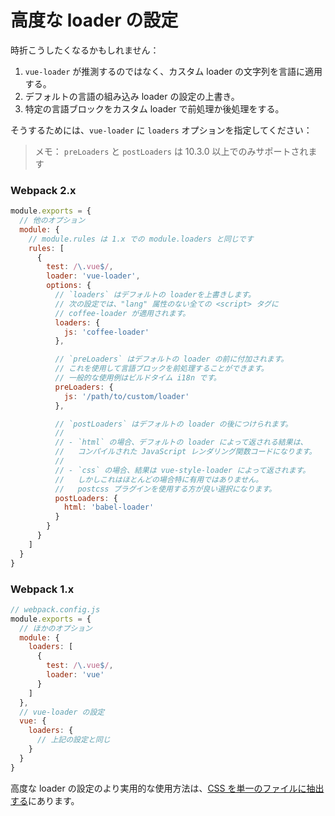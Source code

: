 # 高度な loader の設定

時折こうしたくなるかもしれません：

1. `vue-loader` が推測するのではなく、カスタム loader の文字列を言語に適用する。
2. デフォルトの言語の組み込み loader の設定の上書き。
3. 特定の言語ブロックをカスタム loader で前処理か後処理をする。

そうするためには、`vue-loader` に `loaders` オプションを指定してください：

> メモ： `preLoaders` と `postLoaders` は 10.3.0 以上でのみサポートされます

### Webpack 2.x

``` js
module.exports = {
  // 他のオプション
  module: {
    // module.rules は 1.x での module.loaders と同じです
    rules: [
      {
        test: /\.vue$/,
        loader: 'vue-loader',
        options: {
          // `loaders` はデフォルトの loaderを上書きします。
          // 次の設定では、"lang" 属性のない全ての <script> タグに
          // coffee-loader が適用されます。
          loaders: {
            js: 'coffee-loader'
          },

          // `preLoaders` はデフォルトの loader の前に付加されます。
          // これを使用して言語ブロックを前処理することができます。
          // 一般的な使用例はビルドタイム i18n です。
          preLoaders: {
            js: '/path/to/custom/loader'
          },

          // `postLoaders` はデフォルトの loader の後につけられます。
          //
          // - `html` の場合、デフォルトの loader によって返される結果は、
          //   コンパイルされた JavaScript レンダリング関数コードになります。
          //
          // - `css` の場合、結果は vue-style-loader によって返されます。
          //   しかしこれはほとんどの場合特に有用ではありません。
          //   postcss プラグインを使用する方が良い選択になります。
          postLoaders: {
            html: 'babel-loader'
          }
        }
      }
    ]
  }
}
```

### Webpack 1.x

``` js
// webpack.config.js
module.exports = {
  // ほかのオプション
  module: {
    loaders: [
      {
        test: /\.vue$/,
        loader: 'vue'
      }
    ]
  },
  // vue-loader の設定
  vue: {
    loaders: {
      // 上記の設定と同じ
    }
  }
}
```

高度な loader の設定のより実用的な使用方法は、[CSS を単一のファイルに抽出する](./expression-css.md)にあります。
